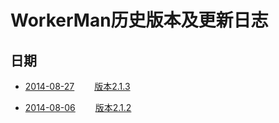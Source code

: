 # WorkerMan历史版本及更新日志

## 日期
* [2014-08-27](2014-08-27/README.md) 　　[版本2.1.3](https://github.com/walkor/workerman/archive/master.zip)

* [2014-08-06](2014-08-06/README.md)　　 [版本2.1.2](https://github.com/walkor/workerman-2.1.2/archive/master.zip)

